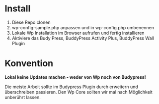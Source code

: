Install
===
1.  Diese Repo clonen
2.  wp-config-sample.php anpassen und in wp-config.php umbenennen
3.  Lokale Wp Installation im Browser aufrufen und fertig installieren
4.  Aktiviere das Budy Press, BuddyPress Activity Plus, BuddyPress Wall Plugin

Konvention
===
__Lokal keine Updates machen - weder von Wp noch von Budypress!__

Die meiste Arbeit sollte im Budypress Plugin durch erweitern und überschreiben passieren. Den Wp Core sollten wir mal nach Möglichkeit unberührt lassen. 
